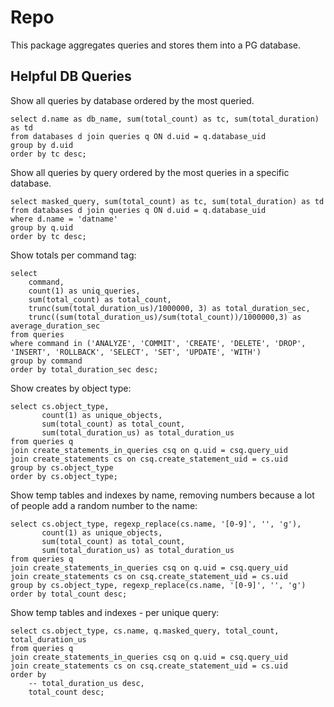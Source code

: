 # Repo

This package aggregates queries and stores them into a PG database. 


## Helpful DB Queries

Show all queries by database ordered by the most queried.

```
select d.name as db_name, sum(total_count) as tc, sum(total_duration) as td
from databases d join queries q ON d.uid = q.database_uid
group by d.uid
order by tc desc;
```

Show all queries by query ordered by the most queries in a specific database.

```
select masked_query, sum(total_count) as tc, sum(total_duration) as td
from databases d join queries q ON d.uid = q.database_uid
where d.name = 'datname'
group by q.uid
order by tc desc;
```

Show totals per command tag:

```
select
    command,
    count(1) as uniq_queries,
    sum(total_count) as total_count,
    trunc(sum(total_duration_us)/1000000, 3) as total_duration_sec,
    trunc((sum(total_duration_us)/sum(total_count))/1000000,3) as average_duration_sec
from queries
where command in ('ANALYZE', 'COMMIT', 'CREATE', 'DELETE', 'DROP', 'INSERT', 'ROLLBACK', 'SELECT', 'SET', 'UPDATE', 'WITH')
group by command
order by total_duration_sec desc;
```

Show creates by object type:

```
select cs.object_type,
       count(1) as unique_objects,
       sum(total_count) as total_count,
       sum(total_duration_us) as total_duration_us
from queries q
join create_statements_in_queries csq on q.uid = csq.query_uid
join create_statements cs on csq.create_statement_uid = cs.uid
group by cs.object_type
order by cs.object_type;
```

Show temp tables and indexes by name, removing numbers because a lot of people add a random number to the name:

```
select cs.object_type, regexp_replace(cs.name, '[0-9]', '', 'g'),
       count(1) as unique_objects,
       sum(total_count) as total_count,
       sum(total_duration_us) as total_duration_us
from queries q
join create_statements_in_queries csq on q.uid = csq.query_uid
join create_statements cs on csq.create_statement_uid = cs.uid
group by cs.object_type, regexp_replace(cs.name, '[0-9]', '', 'g')
order by total_count desc;
```

Show temp tables and indexes - per unique query:

```
select cs.object_type, cs.name, q.masked_query, total_count, total_duration_us
from queries q
join create_statements_in_queries csq on q.uid = csq.query_uid
join create_statements cs on csq.create_statement_uid = cs.uid
order by
    -- total_duration_us desc,
    total_count desc;
```
